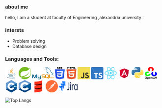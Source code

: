 ### about me  
hello, I am a student at faculty of Engineering ,alexandria university . 
### intersts
- Problem solving
- Database design

### Languages and Tools:
<p align="center">

<a href="https://www.java.com/en/"> <img src="/assets/java.svg.png" alt="cplusplus" width="40" height="40" style="max-width: 100%;"></a>
<a href="https://spring.io/">  <img src="/assets/Spring_Framework.svg.png" alt="cplusplus" width="40" height="40" style="max-width: 100%;"></a>
<a href="https://www.mysql.com/">  <img src="/assets/Mysql_logo.png" alt="cplusplus" width="70" height="40" style="max-width: 100%;"></a>
<a>  <img src="/assets/CSS_and_HTML.svg.png" alt="cplusplus" width="70" height="40" style="max-width: 100%;"></a>
<a  href="https://www.javascript.com/">  <img src="/assets/JavaScript.png" alt="cplusplus" width="40" height="40" style="max-width: 100%;"></a>
<a href="https://www.typescriptlang.org/">  <img src="/assets/Typescript.svg.png" alt="cplusplus" width="40" height="40" style="max-width: 100%;"></a>
<a href="https://react.dev/">  <img src="/assets/React.svg.png" alt="cplusplus" width="40" height="40" style="max-width: 100%;"></a>
<a href="https://angular.io/"><img src="/assets/Angular_full_color_logo.svg.png" alt="cplusplus" width="40" height="40" style="max-width: 100%;"></a>
<a href="https://www.python.org/">  <img src="/assets/Python.svg.png" alt="cplusplus" width="40" height="40" style="max-width: 100%;"></a>
<a href="https://opencv.org/">  <img src="/assets/OpenCV.png" alt="cplusplus" width="40" height="40" style="max-width: 100%;"></a>
<a href="https://cplusplus.com/">  <img src="/assets/c++.png" alt="cplusplus" width="40" height="40" style="max-width: 100%;"></a>
<a>  <img src="/assets/c.png" alt="cplusplus" width="40" height="40" style="max-width: 100%;"></a>
<a href="https://www.scala-lang.org/">  <img src="/assets/Scala.svg.png" alt="cplusplus" width="40" height="40" style="max-width: 100%;"></a>
<a href="https://www.postman.com/">  <img src="/assets/postman-icon.svg" alt="cplusplus" width="40" height="40" style="max-width: 100%;"></a>
<a href="https://www.atlassian.com/software/jira">  <img src="/assets/Jira_Logo.svg.png" alt="cplusplus" width="60" height="40" style="max-width: 100%;"></a>
</p>

![Top Langs](https://github-readme-stats.vercel.app/api/top-langs/?username=mariamgerges575&layout=compact)


<!--
**mariamgerges575/mariamgerges575** is a ✨ _special_ ✨ repository because its `README.md` (this file) appears on your GitHub profile.

Here are some ideas to get you started:

- 🔭 I’m currently working on ...
- 🌱 I’m currently learning ...
- 👯 I’m looking to collaborate on ...
- 🤔 I’m looking for help with ...
- 💬 Ask me about ...
- 📫 How to reach me: ...
- 😄 Pronouns: ...
- ⚡ Fun fact: ...
-->

